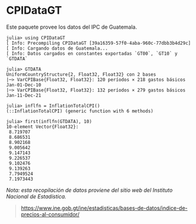 # CPIDataGT

Este paquete provee los datos del IPC de Guatemala. 

```julia-repl
julia> using CPIDataGT
[ Info: Precompiling CPIDataGT [39a16359-57f0-4aba-960c-77dbb3b4d29c]
[ Info: Cargando datos de Guatemala...
[ Info: Datos cargados en constantes exportadas `GT00`, `GT10` y `GTDATA`

julia> GTDATA
UniformCountryStructure{2, Float32, Float32} con 2 bases
|─> VarCPIBase{Float32, Float32}: 120 períodos × 218 gastos básicos Jan-01-Dec-10
|─> VarCPIBase{Float32, Float32}: 132 períodos × 279 gastos básicos Jan-11-Dec-21

julia> inflfn = InflationTotalCPI()
(::InflationTotalCPI) (generic function with 6 methods)

julia> first(inflfn(GTDATA), 10)
10-element Vector{Float32}:
 8.719707
 8.686531
 8.902168
 9.005642
 9.147143
 9.226537
 9.102476
 9.139263
 7.7949524
 7.1973443
```

*Nota: esta recopilación de datos proviene del sitio web del Instituto Nacional de Estadística.*
> https://www.ine.gob.gt/ine/estadisticas/bases-de-datos/indice-de-precios-al-consumidor/